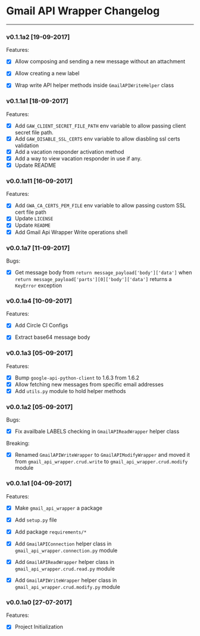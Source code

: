 # Gmail API Wrapper Changelog
--------------------------------------------------------------------------------

### v0.1.1a2 [19-09-2017]

Features:

- [x] Allow composing and sending a new message without an attachment
- [x] Allow creating a new label
- [x] Wrap write API helper methods inside `GmailAPIWriteHelper` class


### v0.1.1a1 [18-09-2017]

Features:

- [x] Add `GAW_CLIENT_SECRET_FILE_PATH` env variable to allow passing client secret
file path.
- [x] Add `GAW_DISABLE_SSL_CERTS` env variable to allow diasbling ssl certs validation
- [x] Add a vacation responder activation method
- [x] Add a way to view vacation responder in use if any.
- [x] Update README

### v0.0.1a11 [16-09-2017]

Features:

- [x] Add `GWA_CA_CERTS_PEM_FILE` env variable to allow passing custom SSL cert
file path
- [x] Update `LICENSE`
- [x] Update `README`
- [x] Add Gmail Api Wrapper Write operations shell

### v0.0.1a7 [11-09-2017]

Bugs:

- [x] Get message body from `return message_payload['body']['data']`
when `return message_payload['parts'][0]['body']['data']` returns a `KeyError`
exception



### v0.0.1a4 [10-09-2017]

Features:

- [x] Add Circle CI Configs
- [x] Extract base64 message body


### v0.0.1a3 [05-09-2017]

Features:

- [x] Bump `google-api-python-client` to 1.6.3 from 1.6.2
- [x] Allow fetching new messages from specific email addresses
- [x] Add `utils.py` module to hold helper methods

### v0.0.1a2 [05-09-2017]

Bugs:

- [x] Fix availbale LABELS checking in `GmailAPIReadWrapper` helper class

Breaking:

- [x] Renamed `GmailAPIWriteWrapper` to `GmailAPIModifyWrapper` and moved it
    from `gmail_api_wrapper.crud.write` to `gmail_api_wrapper.crud.modify` module



### v0.0.1a1 [04-09-2017]

Features:

- [x] Make `gmail_api_wrapper` a package
- [x] Add `setup.py` file
- [x] Add package `requirements/*`
- [x] Add `GmailAPIConnection` helper class in `gmail_api_wrapper.connection.py` module
- [x] Add `GmailAPIReadWrapper` helper class in `gmail_api_wrapper.crud.read.py` module
- [x] Add `GmailAPIWriteWrapper` helper class in `gmail_api_wrapper.crud.modify.py` module


### v0.0.1a0 [27-07-2017]

Features:

- [x] Project Initialization


